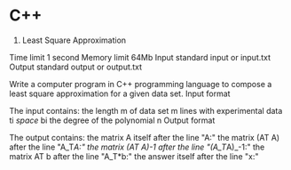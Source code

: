 # C++
1. Least Square Approximation

Time limit	1 second
Memory limit	64Mb
Input	standard input or input.txt
Output	standard output or output.txt

Write a computer program in C++ programming language to compose a least square approximation for a given data set.
Input format

The input contains:
the length m of data set
m lines with experimental data ti *space* bi
the degree of the polynomial n
Output format

The output contains:
the matrix A itself after the line "A:"
the matrix (AT A) after the line "A_T*A:"
the matrix (AT A)-1 after the line "(A_T*A)_-1:"
the matrix AT b after the line "A_T*b:"
the answer itself after the line "x:"
